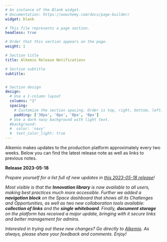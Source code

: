 ```yaml
---
# An instance of the Blank widget.
# Documentation: https://wowchemy.com/docs/page-builder/
widget: blank

# This file represents a page section.
headless: true

# Order that this section appears on the page.
weight: 1

# Section title
title: Alkemio Release Notifications

# Section subtitle
subtitle: 


# Section design
design:
  # Use a 1-column layout
  columns: "1"
  spacing:
    # Customize the section spacing. Order is top, right, bottom, left.
    padding: ['30px', '0px', '0px', '0px']
  # Use a dark navy background with light text.
  #background:
  #  color: 'navy'
  #  text_color_light: true
---
```

Alkemio makes updates to the production platform approximately every two weeks. Below you can find the latest release note as well as links to previous notes.
<p></p>
<b>Release 2023-05-18</b>
<p></p>

<i>Prepare yourself for a list full of new updates in [this 2023-05-18 release](https://alkem-25488729.hs-sites-eu1.com/alkemio-release-2023-05-18)!

Most visible is that the <b>Innovation library</b> is now available to all users, making best practices much more accessible. Further we added a <b>navigation block</b> on the Space dashboard that shows all its Challenges and Opportunities, as well as two new collaboration tools available: <b>collection of links</b> and the <b>single whiteboard</b>. Finally, <b>document storage</b> on the platform has received a major update, bringing with it secure links and better management for admins.</i>

<i>Interested in trying out these new changes? Go directly to [Alkemio](https://alkem.io/?utm_source=hs_email&utm_medium=email&utm_content=64703278&_hsenc=p2ANqtz-9Giqo8QcZnf1CWdBLUSBKzmp4iMt-wvwbXM0qYcnNA30kdtBPsKqaaj3shSIvFGGfK-BM2cl2xAbSLj-JRK7VDK9TgcQ). As always, please share your feedback and comments. Enjoy!</i>
<p></p>
